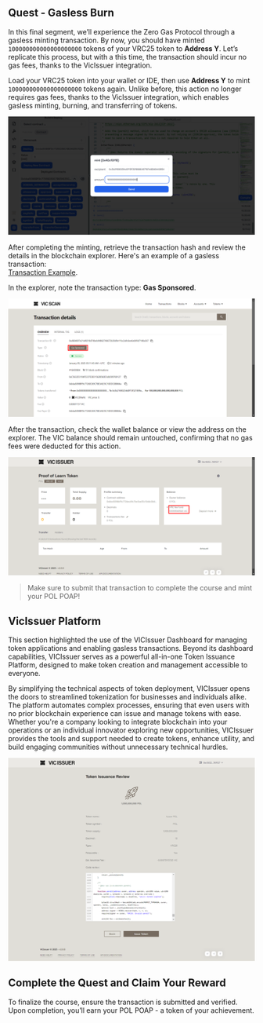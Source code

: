 ## Quest - Gasless Burn

In this final segment, we’ll experience the Zero Gas Protocol through a gasless minting transaction. By now, you should have minted `100000000000000000000` tokens of your VRC25 token to **Address Y**. Let’s replicate this process, but with a this time, the transaction should incur no gas fees, thanks to the VicIssuer integration.

Load your VRC25 token into your wallet or IDE, then use **Address Y** to mint `100000000000000000000` tokens again. Unlike before, this action no longer requires gas fees, thanks to the VicIssuer integration, which enables gasless minting, burning, and transferring of tokens.

![](https://raw.githubusercontent.com/POLearn/victionary-everything-about-viction/refs/heads/master/content/assets/images/issuer_mint.png)

After completing the minting, retrieve the transaction hash and review the details in the blockchain explorer. Here's an example of a gasless transaction:  
[Transaction Example](https://testnet.vicscan.xyz/tx/0xd684697e21af4218d74beb94862746672b30d9e11bc2a9c6ee6eb99d7148a367).  

In the explorer, note the transaction type: **Gas Sponsored**.

![](https://raw.githubusercontent.com/POLearn/victionary-everything-about-viction/refs/heads/master/content/assets/images/issuer_gas_sponsor.png)

After the transaction, check the wallet balance or view the address on the explorer. The VIC balance should remain untouched, confirming that no gas fees were deducted for this action.

![](https://raw.githubusercontent.com/POLearn/victionary-everything-about-viction/refs/heads/master/content/assets/images/issuer_gas_dashboard.png)

> Make sure to submit that transaction to complete the course and mint your POL POAP!

## VicIssuer Platform

This section highlighted the use of the VICIssuer Dashboard for managing token applications and enabling gasless transactions. Beyond its dashboard capabilities, VICIssuer serves as a powerful all-in-one Token Issuance Platform, designed to make token creation and management accessible to everyone. 

By simplifying the technical aspects of token deployment, VICIssuer opens the doors to streamlined tokenization for businesses and individuals alike. The platform automates complex processes, ensuring that even users with no prior blockchain experience can issue and manage tokens with ease. Whether you're a company looking to integrate blockchain into your operations or an individual innovator exploring new opportunities, VICIssuer provides the tools and support needed to create tokens, enhance utility, and build engaging communities without unnecessary technical hurdles.

![](https://raw.githubusercontent.com/POLearn/victionary-everything-about-viction/refs/heads/master/content/assets/images/issuer_platform.png)

## Complete the Quest and Claim Your Reward

To finalize the course, ensure the transaction is submitted and verified. Upon completion, you’ll earn your POL POAP - a token of your achievement.